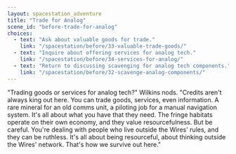 ```yaml
---
layout: spacestation_adventure
title: "Trade for Analog"
scene_id: "before-trade-for-analog"
choices:
  - text: "Ask about valuable goods for trade."
    link: "/spacestation/before/33-valuable-trade-goods/"
  - text: "Inquire about offering services for analog tech."
    link: "/spacestation/before/34-services-for-analog/"
  - text: "Return to discussing scavenging for analog tech components."
    link: "/spacestation/before/32-scavenge-analog-components/"
---
```


"Trading goods or services for analog tech?" Wilkins nods. "Credits aren't always king out here. You can trade goods, services, even information. A rare mineral for an old comms unit, a piloting job for a manual navigation system. It's all about what you have that they need. The fringe habitats operate on their own economy, and they value resourcefulness. But be careful. You're dealing with people who live outside the Wires' rules, and they can be ruthless. It's all about being resourceful, about thinking outside the Wires' network. That's how we survive out here."
